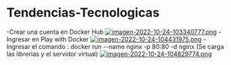 # Tendencias-Tecnologicas
-Crear una cuenta en Docker Hub
[![imagen-2022-10-24-103340777.png](https://i.postimg.cc/4dnLRwm1/imagen-2022-10-24-103340777.png)](https://postimg.cc/S2F7W6LX)
-Ingresar en Play with Docker
[![imagen-2022-10-24-104431975.png](https://i.postimg.cc/gcB3Xmr4/imagen-2022-10-24-104431975.png)](https://postimg.cc/z3Ky4mCR)
-Ingresar el comando : docker run --name nginx -p 80:80 -d nginx 
(Se carga las librerias y el servidor virtual)
[![imagen-2022-10-24-104829774.png](https://i.postimg.cc/x8SGCP6H/imagen-2022-10-24-104829774.png)](https://postimg.cc/62Y4bCJ5)

